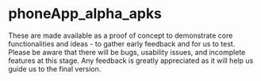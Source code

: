 # phoneApp_alpha_apks
These are made available as a proof of concept to demonstrate core functionalities and ideas - to gather early feedback and for us to test.
Please be aware that there will be bugs, usability issues, and incomplete features at this stage. 
Any feedback is greatly appreciated as it will help us guide us to the final version.
